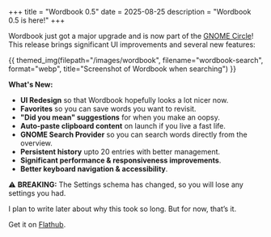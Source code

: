 +++
title = "Wordbook 0.5"
date = 2025-08-25
description = "Wordbook 0.5 is here!"
+++

Wordbook just got a major upgrade and is now part of the [GNOME Circle](https://apps.gnome.org/Wordbook/)! This release brings significant UI improvements and several new features:

{{ themed_img(filepath="/images/wordbook", filename="wordbook-search", format="webp", title="Screenshot of Wordbook when searching") }}

**What's New:**

- **UI Redesign** so that Wordbook hopefully looks a lot nicer now.
- **Favorites** so you can save words you want to revisit.
- **"Did you mean" suggestions** for when you make an oopsy.
- **Auto-paste clipboard content** on launch if you live a fast life.
- **GNOME Search Provider** so you can search words directly from the overview.
- **Persistent history** upto 20 entries with better management.
- **Significant performance & responsiveness improvements**.
- **Better keyboard navigation & accessibility**.

⚠️ **BREAKING:** The Settings schema has changed, so you will lose any settings you had.

I plan to write later about why this took so long. But for now, that’s it.

Get it on [Flathub](https://flathub.org/apps/details/dev.mufeed.Wordbook).
